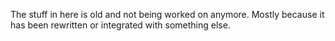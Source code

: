 The stuff in here is old and not being worked on anymore. Mostly because it has been rewritten or integrated with something else.